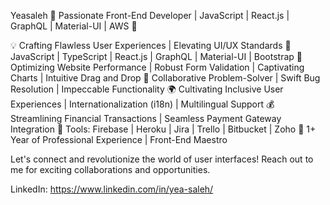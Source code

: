 Yeasaleh
🚀 Passionate Front-End Developer | JavaScript | React.js | GraphQL | Material-UI | AWS 🎨

💡 Crafting Flawless User Experiences | Elevating UI/UX Standards
🌟 JavaScript | TypeScript | React.js | GraphQL | Material-UI | Bootstrap
🚀 Optimizing Website Performance | Robust Form Validation | Captivating Charts | Intuitive Drag and Drop
💼 Collaborative Problem-Solver | Swift Bug Resolution | Impeccable Functionality
🌍 Cultivating Inclusive User Experiences | Internationalization (i18n) | Multilingual Support
💰 Streamlining Financial Transactions | Seamless Payment Gateway Integration
🔧 Tools: Firebase | Heroku | Jira | Trello | Bitbucket | Zoho
💼 1+ Year of Professional Experience | Front-End Maestro

Let's connect and revolutionize the world of user interfaces! Reach out to me for exciting collaborations and opportunities.

LinkedIn: https://www.linkedin.com/in/yea-saleh/
